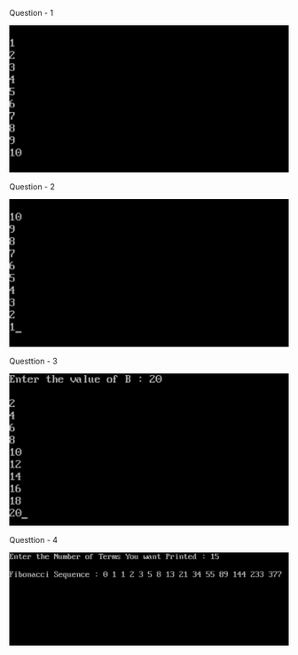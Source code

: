 <p>Question - 1</p>
<img src="Screenshots\Q1.png">

<p>Question - 2</p>
<img src="Screenshots\Q2.png">

<p>Questtion - 3</p>
<img src="Screenshots\Q3.png">

<p>Questtion - 4</p>
<img src="Screenshots\Q4.png">

